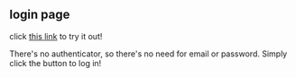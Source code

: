 ## login page

click [this link](https://deyanaaliyah.github.io/) to try it out!


There's no authenticator, so there's no need for email or password. Simply click the button to log in!
